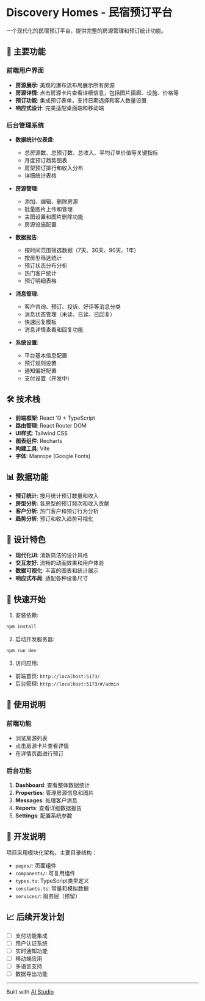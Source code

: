 # Discovery Homes - 民宿预订平台

一个现代化的民宿预订平台，提供完整的房源管理和预订统计功能。

## 🌟 主要功能

### 前端用户界面
- **房源展示**: 美观的瀑布流布局展示所有房源
- **房源详情**: 点击房源卡片查看详细信息，包括图片画廊、设施、价格等
- **预订功能**: 集成预订表单，支持日期选择和客人数量设置
- **响应式设计**: 完美适配桌面端和移动端

### 后台管理系统
- **数据统计仪表盘**: 
  - 总房源数、总预订数、总收入、平均订单价值等关键指标
  - 月度预订趋势图表
  - 房型预订排行和收入分布
  - 详细统计表格

- **房源管理**:
  - 添加、编辑、删除房源
  - 批量图片上传和管理
  - 主图设置和图片删除功能
  - 房源设施配置

- **数据报告**:
  - 按时间范围筛选数据（7天、30天、90天、1年）
  - 按房型筛选统计
  - 预订状态分布分析
  - 热门客户统计
  - 预订明细表格

- **消息管理**:
  - 客户咨询、预订、投诉、好评等消息分类
  - 消息状态管理（未读、已读、已回复）
  - 快速回复模板
  - 消息详情查看和回复功能

- **系统设置**:
  - 平台基本信息配置
  - 预订规则设置
  - 通知偏好配置
  - 支付设置（开发中）

## 🛠 技术栈

- **前端框架**: React 19 + TypeScript
- **路由管理**: React Router DOM
- **UI样式**: Tailwind CSS
- **图表组件**: Recharts
- **构建工具**: Vite
- **字体**: Manrope (Google Fonts)

## 📊 数据功能

- **预订统计**: 按月统计预订数量和收入
- **房型分析**: 各房型的预订频次和收入贡献
- **客户分析**: 热门客户和预订行为分析
- **趋势分析**: 预订和收入趋势可视化

## 🎨 设计特色

- **现代化UI**: 清新简洁的设计风格
- **交互友好**: 流畅的动画效果和用户体验
- **数据可视化**: 丰富的图表和统计展示
- **响应式布局**: 适配各种设备尺寸

## 🚀 快速开始

1. 安装依赖:
```bash
npm install
```

2. 启动开发服务器:
```bash
npm run dev
```

3. 访问应用:
- 前端首页: `http://localhost:5173/`
- 后台管理: `http://localhost:5173/#/admin`

## 📝 使用说明

### 前端功能
- 浏览房源列表
- 点击房源卡片查看详情
- 在详情页面进行预订

### 后台功能
1. **Dashboard**: 查看整体数据统计
2. **Properties**: 管理房源信息和图片
3. **Messages**: 处理客户消息
4. **Reports**: 查看详细数据报告
5. **Settings**: 配置系统参数

## 🔧 开发说明

项目采用模块化架构，主要目录结构：
- `pages/`: 页面组件
- `components/`: 可复用组件
- `types.ts`: TypeScript类型定义
- `constants.ts`: 常量和模拟数据
- `services/`: 服务层（预留）

## 📈 后续开发计划

- [ ] 支付功能集成
- [ ] 用户认证系统
- [ ] 实时通知功能
- [ ] 移动端应用
- [ ] 多语言支持
- [ ] 数据导出功能

---

Built with [AI Studio](https://aistudio.google.com/)